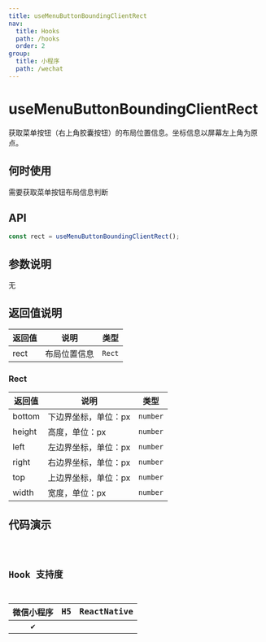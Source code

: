 ```yaml
---
title: useMenuButtonBoundingClientRect
nav:
  title: Hooks
  path: /hooks
  order: 2
group:
  title: 小程序
  path: /wechat
---
```


# useMenuButtonBoundingClientRect

获取菜单按钮（右上角胶囊按钮）的布局位置信息。坐标信息以屏幕左上角为原点。

## 何时使用

需要获取菜单按钮布局信息判断

## API

```ts
const rect = useMenuButtonBoundingClientRect();
```

## 参数说明

无

## 返回值说明

| 返回值 | 说明         | 类型   |
| ------ | ------------ | ------ |
| rect   | 布局位置信息 | `Rect` |

### Rect

| 返回值 | 说明                 | 类型     |
| ------ | -------------------- | -------- |
| bottom | 下边界坐标，单位：px | `number` |
| height | 高度，单位：px       | `number` |
| left   | 左边界坐标，单位：px | `number` |
| right  | 右边界坐标，单位：px | `number` |
| top    | 上边界坐标，单位：px | `number` |
| width  | 宽度，单位：px       | `number` |

## 代码演示

<code src="useMenuButtonBoundingClientRect/index" group="wechat" />

## Hook 支持度

| 微信小程序 | H5  | ReactNative |
| :--------: | :-: | :---------: |
|     ✔️     |     |             |
